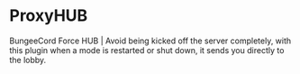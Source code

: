 # ProxyHUB
BungeeCord Force HUB | Avoid being kicked off the server completely, with this plugin when a mode is restarted or shut down, it sends you directly to the lobby.

